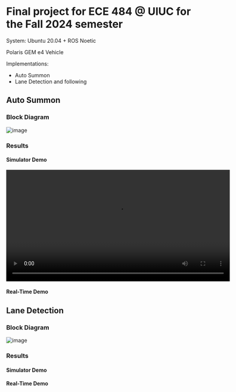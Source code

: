 # Final project for ECE 484 @ UIUC for the Fall 2024 semester
System: Ubuntu 20.04 + ROS Noetic

Polaris GEM e4 Vehicle

Implementations:
  - Auto Summon
  - Lane Detection and following

## Auto Summon
### Block Diagram

![image](https://github.com/user-attachments/assets/7d60a845-2e16-4009-ba98-18643983bdef)

### Results
#### Simulator Demo
<video width="600" controls>
  <source src="https://github.com/brijesh2709/Polaris-GEM-Car-AutoSummon-and-LaneDetection/raw/main/assets/Loop%20Final%20Video.mp4" type="video/mp4">
</video>

#### Real-Time Demo

## Lane Detection
### Block Diagram

![image](https://github.com/user-attachments/assets/e37fbbaa-aaed-4d8c-bd76-8cd184466ac5)

### Results
#### Simulator Demo

#### Real-Time Demo
